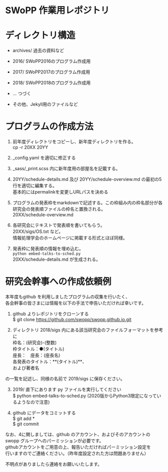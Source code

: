 SWoPP 作業用レポジトリ
======================

# ディレクトリ構造

- archives/
  過去の資料など

- 2016/
  SWoPP2016のプログラム作成用
- 2017/
  SWoPP2017のプログラム作成用
- 2018/
  SWoPP2018のプログラム作成用 
- ... つづく

- その他、Jekyll用のファイルなど

# プログラムの作成方法
1. 前年度ディレクトリをコピーし、新年度ディレクトリを作る。  
cp -r 20XX 20YY

2. \_config.yaml を適切に修正する

3. \_sass/\_print.scss 内に新年度用の部屋名を記載する。

4. 20YY/schedule-details.md 及び 20YY/schedule-overview.md の最初の5行を適切に編集する。  
   基本的にはpermalinkを変更しURLパスを決める

5. プログラムの発表枠をmarkdownで記述する。この枠組み内の枠名部分が各研究会の発表順ファイルの枠名と置換される。  
   20XX/schedule-overview.md

6. 各研究会にテキストで発表順を書いてもらう。  
   20XX/sigs/OS.txt など。  
   情報処理学会のホームページに掲載する形式とほぼ同様。

7. 発表枠に発表順の情報を埋め込む。  
   `python embed-talks-to-sched.py`  
   20XX/schedule-details.md が生成される。
   
# 研究会幹事への作成依頼例

本年度もgithub を利用しましたプログラムの収集を行いたく、  
各会幹事の皆さまには情報を以下の手法で申告いただければ幸いです。  

1. github よりレポジトリをクローンする  
$ git clone https://github.com/swopp/swopp.github.io.git  

2. ディレクトリ 2018/sigs 内にある該当研究会のファイルフォーマットを参考に  
  枠名：(研究会)-(整数)  
枠タイトル：●(タイトル)  
座長：　座長：(座長名)  
各発表のタイトル：\*\*(タイトル)\*\*、  
および著者名  
  
の一覧を記述し、同様の名前で 2019/sigs に保存ください。

3.  2019/ 直下にあります py ファイルを実行してください  
$ python embed-talks-to-sched.py
(2020版からPython3限定になっているようなので注意)

4. github にデータをコミットする  
$ git add *  
$ git commit

なお、4に関しましては、github のアカウント、およびそのアカウントの  
swopp グループへのパーミッションが必要です。  
githubアカウントをご用意の上、報告いただければパーミッション設定を  
行いますのでご連絡ください。（昨年度設定された方は問題ありません）
  
不明点がありましたら連絡をお願いいたします。
